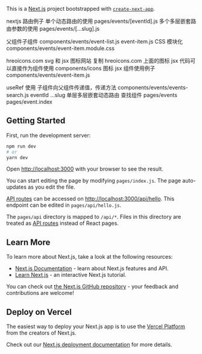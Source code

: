 This is a [Next.js](https://nextjs.org/) project bootstrapped with [`create-next-app`](https://github.com/vercel/next.js/tree/canary/packages/create-next-app).

nextjs 路由例子
单个动态路由的使用 pages/events/[eventId].js
多个多层嵌套路由参数的使用 pages/events/[...slug].js

父组件子组件 components/events/event-list.js event-item.js
CSS 模块化 components/events/event-item.module.css

hreoicons.com svg 和 jsx 图标网站
复制 hreoicons.com 上面的图标 jsx 代码可以直接作为组件使用 components/icons
图标 jsx 组件使用例子 components/events/event-item.js

useRef 使用 子组件向父组件传递值，传递方法 components/events/events-search.js
eventId ...slug 单层多层嵌套动态路由 查找组件 pages/events pages/event.index

## Getting Started

First, run the development server:

```bash
npm run dev
# or
yarn dev
```

Open [http://localhost:3000](http://localhost:3000) with your browser to see the result.

You can start editing the page by modifying `pages/index.js`. The page auto-updates as you edit the file.

[API routes](https://nextjs.org/docs/api-routes/introduction) can be accessed on [http://localhost:3000/api/hello](http://localhost:3000/api/hello). This endpoint can be edited in `pages/api/hello.js`.

The `pages/api` directory is mapped to `/api/*`. Files in this directory are treated as [API routes](https://nextjs.org/docs/api-routes/introduction) instead of React pages.

## Learn More

To learn more about Next.js, take a look at the following resources:

- [Next.js Documentation](https://nextjs.org/docs) - learn about Next.js features and API.
- [Learn Next.js](https://nextjs.org/learn) - an interactive Next.js tutorial.

You can check out [the Next.js GitHub repository](https://github.com/vercel/next.js/) - your feedback and contributions are welcome!

## Deploy on Vercel

The easiest way to deploy your Next.js app is to use the [Vercel Platform](https://vercel.com/new?utm_medium=default-template&filter=next.js&utm_source=create-next-app&utm_campaign=create-next-app-readme) from the creators of Next.js.

Check out our [Next.js deployment documentation](https://nextjs.org/docs/deployment) for more details.
